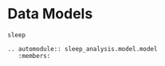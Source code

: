 # Data Models

```{toctree}
sleep
```

```{eval-rst}
.. automodule:: sleep_analysis.model.model
   :members:
```